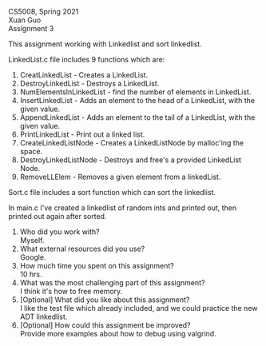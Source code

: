 CS5008, Spring 2021\
Xuan Guo\
Assignment 3

This assignment working with Linkedlist and sort linkedlist.

LinkedList.c file includes 9 functions which are:
1. CreatLinkedList - Creates a LinkedList.
2. DestroyLinkedList - Destroys a LinkedList.
3. NumElementsInLinkedList - find the number of elements in LinkedList.
4. InsertLinkedList - Adds an element to the head of a LinkedList, with the given value.
5. AppendLinkedList - Adds an element to the tail of a LinkedList, with the given value.
6. PrintLinkedList - Print out a linked list.
7. CreateLinkedListNode - Creates a LinkedListNode by malloc'ing the space.
8. DestroyLinkedListNode - Destroys and free's a provided LinkedList Node.
9. RemoveLLElem - Removes a given element from a linkedList.

Sort.c file includes a sort function which can sort the linkedlist.

In main.c I've created a linkedlist of random ints and printed out, then printed out again after sorted.

1. Who did you work with?\
Myself.
2. What external resources did you use?\
Google.
3. How much time you spent on this assignment?\
10 hrs.
4. What was the most challenging part of this assignment? \
I think it's how to free memory.
5. [Optional] What did you like about this assignment?\
I like the test file which already included, and we could practice the new ADT linkedlist. 
6. [Optional] How could this assignment be improved?\
Provide more examples about how to debug using valgrind.
